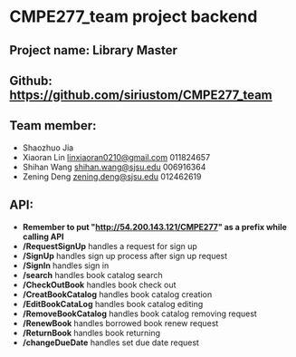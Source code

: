 # CMPE277_team project backend
## Project name: Library Master
## Github: https://github.com/siriustom/CMPE277_team
## Team member:
- Shaozhuo Jia   
- Xiaoran Lin    linxiaoran0210@gmail.com 011824657
- Shihan Wang    shihan.wang@sjsu.edu 006916364
- Zening Deng    zening.deng@sjsu.edu 012462619

## API: 
- **Remember to put  "http://54.200.143.121/CMPE277"  as a prefix while calling API**
- **/RequestSignUp**              handles a request for sign up
- **/SignUp**                     handles sign up process after sign up request
- **/SignIn**                     handles sign in
- **/search**                     handles book catalog search
- **/CheckOutBook**               handles book check out
- **/CreatBookCatalog**           handles book catalog creation
- **/EditBookCataLog**            handles book catalog editing
- **/RemoveBookCatalog**          handles book catalog removing request
- **/RenewBook**                  handles borrowed book renew request
- **/ReturnBook**                 handles book returning
- **/changeDueDate**              handles set due date request      
